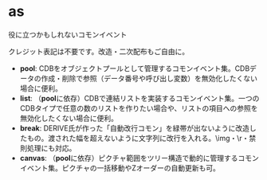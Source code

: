 # as
役に立つかもしれないコモンイベント

クレジット表記は不要です。改造・二次配布もご自由に。
- **pool**: CDBをオブジェクトプールとして管理するコモンイベント集。CDBデータの作成・削除で参照（データ番号や呼び出し変数）を無効化したくない場合に便利。
- **list**: （**pool**に依存）CDBで連結リストを実装するコモンイベント集。一つのCDBタイプで任意の数のリストを作りたい場合や、リストの項目への参照を無効化したくない場合に便利。
- **break**: DERIVE氏が作った「自動改行コモン」を緑帯が出ないように改造したもの。渡された幅を超えないように文字列に改行を入れる。\img・\r・禁則処理にも対応。
- **canvas**: （**pool**に依存）ピクチャ範囲をツリー構造で動的に管理するコモンイベント集。ピクチャの一括移動やZオーダーの自動更新も可。
